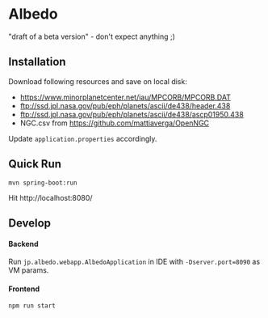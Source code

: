 # Albedo
"draft of a beta version" - don't expect anything ;)

## Installation
Download following resources and save on local disk:
* https://www.minorplanetcenter.net/iau/MPCORB/MPCORB.DAT
* ftp://ssd.jpl.nasa.gov/pub/eph/planets/ascii/de438/header.438
* ftp://ssd.jpl.nasa.gov/pub/eph/planets/ascii/de438/ascp01950.438
* NGC.csv from https://github.com/mattiaverga/OpenNGC

Update `application.properties` accordingly.

## Quick Run
`mvn spring-boot:run`

Hit http://localhost:8080/

## Develop

#### Backend

Run `jp.albedo.webapp.AlbedoApplication` in IDE with `-Dserver.port=8090` as VM params.

#### Frontend

`npm run start`